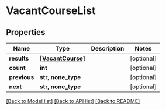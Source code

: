 # VacantCourseList


## Properties
Name | Type | Description | Notes
------------ | ------------- | ------------- | -------------
**results** | [**[VacantCourse]**](VacantCourse.md) |  | [optional] 
**count** | **int** |  | [optional] 
**previous** | **str, none_type** |  | [optional] 
**next** | **str, none_type** |  | [optional] 

[[Back to Model list]](../README.md#documentation-for-models) [[Back to API list]](../README.md#documentation-for-api-endpoints) [[Back to README]](../README.md)


